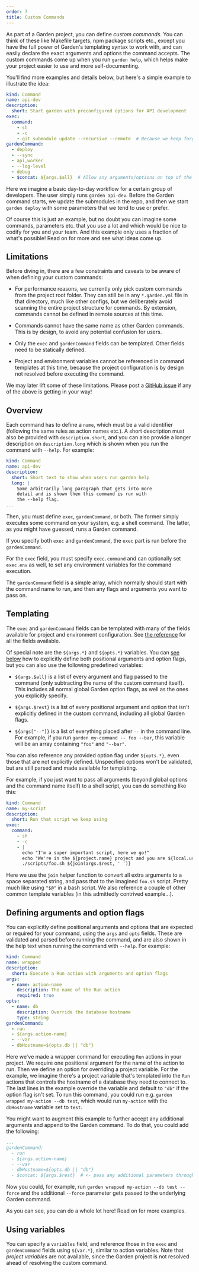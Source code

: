 ```yaml
---
order: 7
title: Custom Commands
---
```


As part of a Garden project, you can define _custom commands_. You can think of these like Makefile targets, npm package scripts etc., except you have the full power of Garden's templating syntax to work with, and can easily declare the exact arguments and options the command accepts. The custom commands come up when you run `garden help`, which helps make your project easier to use and more self-documenting.

You'll find more examples and details below, but here's a simple example to illustrate the idea:

```yaml
kind: Command
name: api-dev
description:
  short: Start garden with preconfigured options for API development
exec:
  command:
    - sh
    - -c
    - git submodule update --recursive --remote  # Because we keep forgetting to update these, amirite?
gardenCommand:
  - deploy
  - --sync
  - api,worker
  - --log-level
  - debug
  - $concat: ${args.$all}  # Allow any arguments/options on top of the fixed ones above
```

Here we imagine a basic day-to-day workflow for a certain group of developers. The user simply runs `garden api-dev`. Before the Garden command starts, we update the submodules in the repo, and then we start `garden deploy` with some parameters that we tend to use or prefer.

Of course this is just an example, but no doubt you can imagine some commands, parameters etc. that you use a lot and which would be nice to codify for you and your team. And this example only uses a fraction of what's possible! Read on for more and see what ideas come up.

## Limitations

Before diving in, there are a few constraints and caveats to be aware of when defining your custom commands:

* For performance reasons, we currently only pick custom commands from the project root folder. They can still be in any `*.garden.yml` file in that directory, much like other configs, but we deliberately avoid scanning the entire project structure for commands. By extension, commands cannot be defined in remote sources at this time.

* Commands cannot have the same name as other Garden commands. This is by design, to avoid any potential confusion for users.

* Only the `exec` and `gardenCommand` fields can be templated. Other fields need to be statically defined.

* Project and environment variables cannot be referenced in command templates at this time, because the project configuration is by design not resolved before executing the command.

We may later lift some of these limitations. Please post a [GitHub issue](https://github.com/garden-io/garden/issues) if any of the above is getting in your way!

## Overview

Each command has to define a `name`, which must be a valid identifier (following the same rules as action names etc.). A short description must also be provided with `description.short`, and you can also provide a longer description on `description.long` which is shown when you run the command with `--help`. For example:

```yaml
kind: Command
name: api-dev
description:
  short: Short text to show when users run garden help
  long: |
    Some arbitrarily long paragraph that gets into more
    detail and is shown then this command is run with
    the --help flag.
...
```

Then, you must define `exec`, `gardenCommand`, or both. The former simply executes some command on your system, e.g. a shell command. The latter, as you might have guessed, runs a Garden command.

If you specify both `exec` and `gardenCommand`, the `exec` part is run before the `gardenCommand`.

For the `exec` field, you must specify `exec.command` and can optionally set `exec.env` as well, to set any environment variables for the command execution.

The `gardenCommand` field is a simple array, which normally should start with the command name to run, and then any flags and arguments you want to pass on.

## Templating

The `exec` and `gardenCommand` fields can be templated with many of the fields available for project and environment configuration. See [the reference](../reference/template-strings/custom-commands.md) for all the fields available.

Of special note are the `${args.*}` and `${opts.*}` variables. You can [see below](#defining-arguments-and-option-flags) how to explicitly define both positional arguments and option flags, but you can also use the following predefined variables:

* `${args.$all}` is a list of every argument and flag passed to the command (only subtracting the name of the custom command itself). This includes all normal global Garden option flags, as well as the ones you explicitly specify.

* `${args.$rest}` is a list of every positional argument and option that isn't explicitly defined in the custom command, including all global Garden flags.

* `${args["--"]}` is a list of everything placed after `--` in the command line. For example, if you run `garden my-command -- foo --bar`, this variable will be an array containing `"foo"` and `"--bar"`.

You can also reference any provided option flag under `${opts.*}`, even those that are not explicitly defined. Unspecified options won't be validated, but are still parsed and made available for templating.

For example, if you just want to pass all arguments (beyond global options and the command name itself) to a shell script, you can do something like this:

```yaml
kind: Command
name: my-script
description:
  short: Run that script we keep using
exec:
  command:
    - sh
    - -c
    - |
      echo "I'm a super important script, here we go!"
      echo "We're in the ${project.name} project and you are ${local.username}, in case you forgot..."
      ./scripts/foo.sh ${join(args.$rest, ' ')}
```

Here we use the `join` helper function to convert all extra arguments to a space separated string, and pass that to the imagined `foo.sh` script. Pretty much like using `"$@"` in a bash script. We also reference a couple of other common template variables (in this admittedly contrived example...).

## Defining arguments and option flags

You can explicitly define positional arguments and options that are expected or required for your command, using the `args` and `opts` fields. These are validated and parsed before running the command, and are also shown in the help text when running the command with `--help`. For example:

```yaml
kind: Command
name: wrapped
description:
  short: Execute a Run action with arguments and option flags
args:
  - name: action-name
    description: The name of the Run action
    required: true
opts:
  - name: db
    description: Override the database hostname
    type: string
gardenCommand:
  - run
  - ${args.action-name}
  - --var
  - dbHostname=${opts.db || "db"}
```

Here we've made a wrapper command for executing `Run` actions in your project. We require one positional argument for the name of the action to run. Then we define an option for overriding a project variable. For the example, we imagine there's a project variable that's templated into the `Run` actions that controls the hostname of a database they need to connect to. The last lines in the example override the variable and default to `"db"` if the option flag isn't set. To run this command, you could run e.g. `garden wrapped my-action --db test`, which would run `my-action` with the `dbHostname` variable set to `test`.

You might want to augment this example to further accept any additional arguments and append to the Garden command. To do that, you could add the following:

```yaml
...
gardenCommand:
  - run
  - ${args.action-name}
  - --var
  - dbHostname=${opts.db || "db"}
  - $concat: ${args.$rest}  # <- pass any additional parameters through to the command without validation
```

Now you could, for example, run `garden wrapped my-action --db test --force` and the additional `--force` parameter gets passed to the underlying Garden command.

As you can see, you can do a whole lot here! Read on for more examples.

## Using variables

You can specify a `variables` field, and reference those in the `exec` and `gardenCommand` fields using `${var.*}`, similar to action variables. Note that _project variables_ are not available, since the Garden project is not resolved ahead of resolving the custom command.
